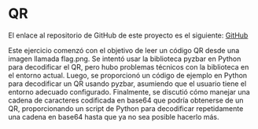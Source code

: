 # QR

El enlace al repositorio de GitHub de este proyecto es el siguiente: [GitHub](https://github.com/jzazooro/QR.git)


Este ejercicio comenzó con el objetivo de leer un código QR desde una imagen llamada flag.png. Se intentó usar la biblioteca pyzbar en Python para decodificar el QR, pero hubo problemas técnicos con la biblioteca en el entorno actual. Luego, se proporcionó un código de ejemplo en Python para decodificar un QR usando pyzbar, asumiendo que el usuario tiene el entorno adecuado configurado. Finalmente, se discutió cómo manejar una cadena de caracteres codificada en base64 que podría obtenerse de un QR, proporcionando un script de Python para decodificar repetidamente una cadena en base64 hasta que ya no sea posible hacerlo más.
